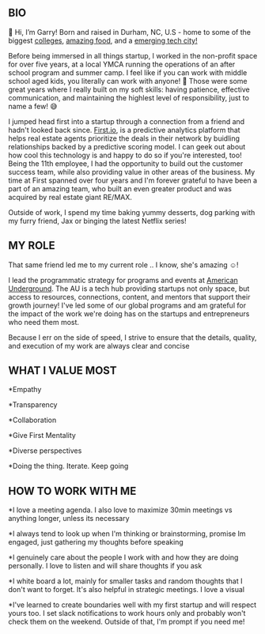 ## BIO

👋 Hi, I’m Garry! Born and raised in Durham, NC, U.S - home to some of the biggest [colleges](https://www.discoverdurham.com/community-culture/colleges/), [amazing food](https://www.discoverdurham.com/food-drink/), and a [emerging tech city!](https://www.wraltechwire.com/2021/04/27/study-durham-ranks-no-2-raleigh-no-7-as-best-cities-to-start-a-business/)

Before being immersed in all things startup, I worked in the non-profit space for over five years, at a local YMCA running the operations of an after school program and summer camp. I feel like
if you can work with middle school aged kids, you literally can work with anyone! 🤣 Those were some great years where I really built on my soft skills: having patience, effective communication, and 
maintaining the highlest level of responsibility, just to name a few! 😅

I jumped head first into a startup through a connection from a friend and hadn't looked back since. [First.io](https://www.first.io/), is a predictive analytics platform that helps real estate agents
prioritize the deals in their network by buidling relationships backed by a predictive scoring model. I can geek out about how cool this technology is and happy to do so if you're 
interested, too! Being the 11th employee, I had the opportunity to build out the customer success team, while also providing value in other areas of the business. My time at First
spanned over four years and I'm forever grateful to have been a part of an amazing team, who built an even greater product and was acquired by real estate giant RE/MAX.

Outside of work, I spend my time baking yummy desserts, dog parking with my furry friend, Jax or binging the latest Netflix series!

## MY ROLE

That same friend led me to my current role .. I know, she's amazing ☺️! 

I lead the programmatic strategy for programs and events at [American Underground](https://americanunderground.com/). The AU is a tech hub providing startups not only space, but access to resources, connections, 
content, and mentors that support their growth journey! I've led some of our global programs and am grateful for the impact of the work we're doing has on the startups and entrepreneurs
who need them most.

Because I err on the side of speed, I strive to ensure that the details, quality, and execution of my work are always clear and concise

## WHAT I VALUE MOST

*Empathy

*Transparency

*Collaboration

*Give First Mentality

*Diverse perspectives

*Doing the thing. Iterate. Keep going


## HOW TO WORK WITH ME

*I love a meeting agenda. I also love to maximize 30min meetings vs anything longer, unless its necessary

*I always tend to look up when I'm thinking or brainstorming, promise Im engaged, just gathering my thoughts before speaking

*I genuinely care about the people I work with and how they are doing personally. I love to listen and will share thoughts if you ask

*I white board a lot, mainly for smaller tasks and random thoughts that I don't want to forget. It's also helpful in strategic meetings. I love a visual

*I've learned to create boundaries well with my first startup and will respect yours too. I set slack notifications to work hours only and probably won't check
them on the weekend. Outside of that, I'm prompt if you need me!



<!---
glyon30/glyon30 is a ✨ special ✨ repository because its `README.md` (this file) appears on your GitHub profile.
You can click the Preview link to take a look at your changes.
--->
